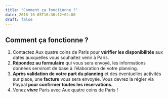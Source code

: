 ```yaml
---
title: "Comment ça fonctionne ?"
date: 2018-10-05T16:36:12+02:00
draft: false
---
```


## Comment ça fonctionne ?

1. Contactez Aux quatre coins de Paris pour **vérifier les disponibilités** aux dates auxquelles vous souhaitez venir à Paris.
2. **Répondez au formulaire** qui vous sera envoyé, les informations données serviront de base à l’élaboration de votre planning.
3. **Après validation de votre part du planning** et des éventuelles activités sur place, une **facture** vous sera envoyée. Vous devrez la régler via Paypal **pour confirmer toutes les réservations.**
4. Venez ***vivre*** Paris avec Aux quatre coins de Paris !
